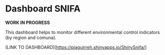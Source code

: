 Dashboard SNIFA
================

**WORK IN PROGRESS**

This dashboard helps to monitor different environmental control indicators (by region and comuna). 

(LINK TO DASHBOARD)[<https://pjaguirreh.shinyapps.io/ShinySnifa/>\]
